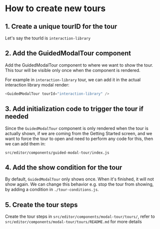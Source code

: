 # How to create new tours

## 1. Create a unique tourID for the tour

Let's say the tourId is `interaction-library`

## 2. Add the GuidedModalTour component

Add the GuidedModalTour component to where we want to show the tour. This tour
will be visible only once when the component is rendered.

For example in `interaction-library` tour, we can add it in the actual interaction library
modal render:

```js
<GuidedModalTour tourId="interaction-library" />
```

## 3. Add initialization code to trigger the tour if needed

Since the `GuidedModalTour` component is only rendered when the tour is actually
shown, if we are coming from the Getting Started screen, and we want to force
the tour to open and need to perform any code for this, then we can add them in:

`src/editor/components/guided-modal-tour/index.js`

## 4. Add the show condition for the tour

By default, `GuidedModalTour` only shows once. When it's finished, it will not
show again. We can change this behavior e.g. stop the tour from showing, by
adding a condition in `./tour-conditions.js`.

## 5. Create the tour steps

Create the tour steps in `src/editor/components/modal-tour/tours/`, refer to
`src/editor/components/modal-tour/tours/README.md` for more details

